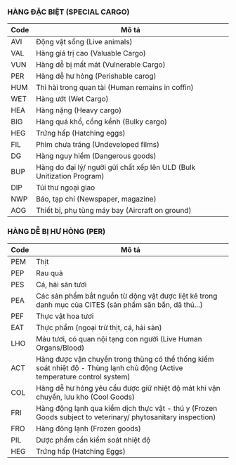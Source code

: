### HÀNG ĐẶC BIỆT (SPECIAL CARGO)

| Code | Mô tả                                                                 |
| ---- | --------------------------------------------------------------------- |
| AVI  | Động vật sống (Live animals)                                          |
| VAL  | Hàng giá trị cao (Valuable Cargo)                                     |
| VUN  | Hàng dễ bị mất mát (Vulnerable Cargo)                                 |
| PER  | Hàng dễ hư hỏng (Perishable carog)                                    |
| HUM  | Thi hài trong quan tài (Human remains in coffin)                      |
| WET  | Hàng ướt (Wet Cargo)                                                  |
| HEA  | Hàng nặng (Heavy cargo)                                               |
| BIG  | Hàng quá khổ, cồng kềnh (Bulky cargo)                                 |
| HEG  | Trứng hấp (Hatching eggs)                                             |
| FIL  | Phim chưa tráng (Undeveloped films)                                   |
| DG   | Hàng nguy hiểm (Dangerous goods)                                      |
| BUP  | Hàng do đại lý/ người gửi chất xếp lên ULD (Bulk Unitization Program) |
| DIP  | Túi thư ngoại giao                                                    |
| NWP  | Báo, tạp chí (Newspaper, magazine)                                    |
| AOG  | Thiết bị, phụ tùng máy bay (Aircraft on ground)                       |

### HÀNG DỄ BỊ HƯ HỎNG (PER)

| Code | Mô tả                                                                                                                      |
| ---- | -------------------------------------------------------------------------------------------------------------------------- |
| PEM  | Thịt                                                                                                                       |
| PEP  | Rau quả                                                                                                                    |
| PES  | Cá, hải sản tươi                                                                                                           |
| PEA  | Các sản phẩm bắt nguồn từ động vật được liệt kê trong danh mục của CITES (sản phẩm săn bắn, dã thú...)                     |
| PEF  | Thực vật hoa tươi                                                                                                          |
| EAT  | Thực phẩm (ngoại trừ thịt, cá, hải sản)                                                                                    |
| LHO  | Máu tươi, có quan nội tạng con người (Live Human Organs/Blood)                                                             |
| ACT  | Hàng được vận chuyển trong thùng có thể thống kiểm soát nhiệt độ - Thùng lạnh chủ động (Active temperature control system) |
| COL  | Hàng dễ hư hỏng yêu cầu được giữ nhiệt độ mát khi vận chuyển, lưu kho (Cool Goods)                                         |
| FRI  | Hàng động lạnh qua kiểm dịch thực vật - thú y (Frozen Goods subject to veterinary/ phytosanitary inspection)               |
| FRO  | Hàng đông lạnh (Frozen goods)                                                                                              |
| PIL  | Dược phẩm cần kiểm soát nhiệt độ                                                                                           |
| HEG  | Trứng hấp (Hatching Eggs)                                                                                                  |
